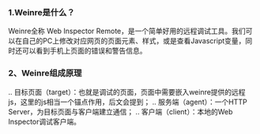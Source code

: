 ###  1.Weinre是什么？

Weinre全称 Web Inspector Remote，是一个简单好用的远程调试工具。我们可以在自己的PC上修改对应网页的页面元素、样式，或是查看Javascript变量，同时还可以看到手机上页面的错误和警告信息。

### 2、Weinre组成原理

.. 目标页面（target）：也就是调试的页面，页面中需要嵌入weinre提供的远程js，这里的js相当一个锚点作用，后文会提到；
.. 服务端（agent）：一个HTTP Server，为目标页面与客户端建立通信；
.. 客户端（client）：本地的Web Inspector调试客户端。

